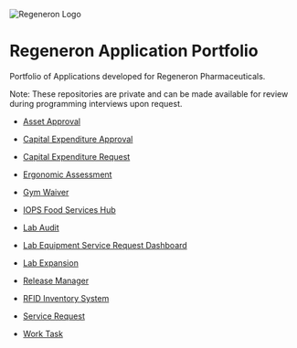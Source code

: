 ![Regeneron Logo](https://upload.wikimedia.org/wikipedia/commons/4/48/Regeneron_logo.svg)

# Regeneron Application Portfolio

Portfolio of Applications developed for Regeneron Pharmaceuticals.

Note: These repositories are private and can be made available for review during programming interviews upon request.

- [Asset Approval](https://github.com/danielvallecl/regeneron-applications/tree/main/rgn-asset-approval)

- [Capital Expenditure Approval](https://github.com/danielvallecl/regeneron-applications/tree/main/rgn-cer-approvals)

- [Capital Expenditure Request](https://github.com/danielvallecl/regeneron-applications/tree/main/rgn-cer-request)

- [Ergonomic Assessment](https://github.com/danielvallecl/regeneron-applications/tree/main/rgn-ergonomic-assessment)

- [Gym Waiver](https://github.com/danielvallecl/regeneron-applications/tree/main/rgn-gym-waiver)

- [IOPS Food Services Hub](https://github.com/danielvallecl/regeneron-applications/tree/main/rgn-iops-cafe)

- [Lab Audit](https://github.com/danielvallecl/regeneron-applications/tree/main/rgn-lab-audit)

- [Lab Equipment Service Request Dashboard](https://github.com/danielvallecl/regeneron-applications/tree/main/rgn-lesr-dashboard)

- [Lab Expansion](https://github.com/danielvallecl/regeneron-applications/tree/main/rgn-lab-expansion)

- [Release Manager](https://github.com/danielvallecl/regeneron-applications/tree/main/rgn-release-manager)

- [RFID Inventory System](https://github.com/danielvallecl/regeneron-applications/tree/main/rgn-rftrack-script)

- [Service Request](https://github.com/danielvallecl/regeneron-applications/tree/main/rgn-triview-service-request)

- [Work Task](https://github.com/danielvallecl/regeneron-applications/tree/main/rgn-triview-work-task)
